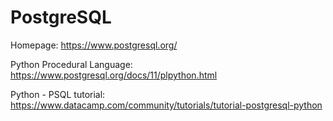 # PostgreSQL
Homepage: https://www.postgresql.org/

Python Procedural Language: https://www.postgresql.org/docs/11/plpython.html

Python - PSQL tutorial: https://www.datacamp.com/community/tutorials/tutorial-postgresql-python
